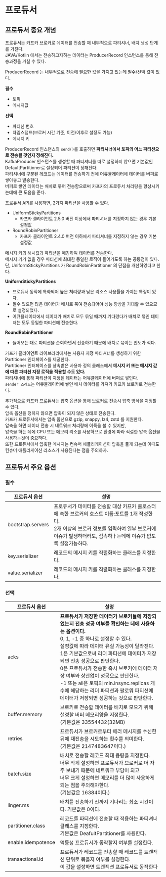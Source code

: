 # 프로듀서 
## 프로듀서 중요 개넘   

프로듀서는 카프카 브로커로 데이터를 전송할 때 내부적으로 파티셔너, 배치 생성 단계를 거친다.         
JAVA/Kotlin 에서는 전송하고자하는 데이터는 ProducerRecord 인스턴스를 통해 전송과정을 거칠 수 있다.  

ProducerRecord 는 내부적으로 전송에 필요한 값을 가지고 있는데 필수/선택 값이 있다.   

**필수** 
* 토픽
* 메시지값
   
**선택**
* 파티션 번호
* 타임스탬프(브로커 시간 기준, 이전/이후로 설정도 가능)  
* 메시지 키
    
ProducerRecord 인스턴스의 `send()`를 호출하면 **파티셔너에서 토픽의 어느 파티션으로 전송될 것인지 정해진다.**           
KafkaProducer 인스턴스를 생성할 때 파티셔너를 따로 설정하지 않으면 기본값인 DefaultPartitioner로 설정되어 파티션이 정해진다.     
파티셔너에 구분된 레코드는 데이터를 전송하기 전에 어큐뮬레이터에 데이터를 버퍼로 쌓아놓고 발송한다.       
버퍼로 쌓인 데이터는 배치로 묶어 전송함으로써 카프카의 프로듀서 처리량을 향상시키는데에 큰 도움을 준다.    

프로듀서 API를 사용하면, 2가지 파티션을 사용할 수 있다.  

* UniformStickyPartitions 
    * 카프카 클라이언트 2.5.0 버전 이상에서 파티셔너를 지정하지 않는 경우 기본 설정값
* RoundRobinPartitioner  
    * 카프카 클라이언트 2.4.0 버전 이하에서 파티셔너를 지정하지 않는 경우 기본 설정값  
 
메시지 키의 해시값과 파티션을 매칭하여 데이터를 전송한다.    
메시지 키가 없을 경우 파티션에 최대한 동일한 로직이 들어가도록 하는 공통점이 있다.     
단, UniformStickyPartitions 가 RoundRobinPartitioner 의 단점을 개선하였다고 한다.    
  
**UniformStickyPartitions**     
* 프로듀서 동작에 특화되어 높은 처리량과 낮은 리소스 사용률을 가지는 특징이 있다.      
* 될수 있으면 많은 데이터가 배치로 묶여 전송되어야 성능 향상을 기대할 수 있으므로 설정되었다.       
* 어큐뮬레이터에서 데이터가 배치로 모두 묶일 때까지 기다렸다가 배치로 묶인 데이터는 모두 동일한 파티션에 전송한다.   
 
**RoundRobinPartitioner**     
* 들어오는 대로 파티션을 순회하면서 전송하기 때문에 배치로 묶이는 빈도가 적다.    
  
카프카 클라이언트 라이브러리에서는 사용자 지정 파티셔너를 생성하기 위한 Partitioner 인터페이스를 제공한다.             
Partitioner 인터페이스를 상속받은 사용자 정의 클래스에서 **메시지 키 또는 메시지 값에 따른 파티션 지정 로직을 적용할 수도 있다.**            
파티셔너에 통해 파티션이 지정된 데이터는 어뮤큘레이터에 버퍼로 쌓인다.      
`sender 스레드`는 어큐뮬레이터에 쌓인 배치 데이터를 가져가 카프카 브로커로 전송한다.   
 
추가적으로 카프카 프로듀서는 압축 옵션을 통해 브로커로 전송시 압축 방식을 지정할 수 있다.    
압축 옵션을 정하지 않으면 압축이 되지 않은 상태로 전송된다.     
카프카 프로듀서에서는 압축 옵션으로 gzip, snappy, lz4, zstd 를 지원한다.       
압축을 하면 데이터 전송 시 네트워크 처리량에 이득을 볼 수 있지만,        
압축을 하는 데에 CPU 또는 메모리 리소를 사용하므로 환경에 따라 적절한 압축 옵션을 사용하는것이 중요하다.      
또한 프로듀서에서 압축한 메시지는 컨슈머 애플리케이션이 압축을 풀게 되는데 이때도 컨슈머 애플리케이션 리소스가 사용된다는 점을 주의하자.   

## 프로듀서 주요 옵션 
### 필수 
|프로듀서 옵션|설명|
|----------|---|
|bootstrap.servers|프로듀서가 데이터를 전송할 대상 카프카 클로스터에 속한 브로커의 호스트 이름:포트를 1개 작성한다.<br>2개 이상의 브로커 정보를 입력하여 일부 브로커에 이슈가 발생하더라도, 접속하ㅏ는데에 이슈가 없도록 설정가능하다.|
|key.serializer|레코드의 메시지 키를 직렬화하는 클래스를 지정한다.|
|value.serializer|레코드의 메시지 키를 직렬화하는 클래스를 지정한다.|

### 선택 
|프로듀서 옵션|설명|
|----------|---|
|acks|**프로듀서가 저장한 데이터가 브로커들에 저장되었는지 전송 성공 여부를 확인하는 데에 사용하는 옵션이다.**<br>0, 1, -1 중 하나로 설정할 수 있다.<br>설정값에 따라 데이터 유실 가능성이 달라진다.<br>1은 기본값으로써 리더 파티션에 데이터가 저장되면 전송 성공으로 판단한다.<br>0은 프로듀서가 전송한 즉시 브로커에 데이터 저장 여부와 상관없이 성공으로 판단한다.<br>-1 또는 all은 토픽의 min.insync.replicas 개수에 해당하는 리더 파티션과 팔로워 파티션에<br>데이터가 저장되면 성공하는 것으로 판단한다.|
|buffer.memory|브로커로 전송할 데이터를 배치로 모으기 위해 설정할 버퍼 메모리양을 지정한다.<br>(기본값은 33554432(32MB)|  
|retries|프로듀서가 브로커로부터 에러 메시지를 수신한 뒤에 재전송을 시도하는 횟수를 의미한다.<br>(기본값은 2147483647이다.)|         
|batch.size|배치로 전송할 레코드 최대 용량을 지정한다.<br>너무 작게 설정하면 프로듀서가 브로커로 더 자주 보내기 때문에 네트워크 부담이 되고<br>너무 크게 설정하면 메모리를 더 많이 사용하게 되는 점을 주의해야한다.<br>(기본값은 16384이다.)|      
|linger.ms|배치를 전송하기 전까지 기다리는 최소 시간이다. 기본값은 0이다.|       
|partitioner.class|레코드를 파티션에 전송할 때 적용하는 파티셔너 클래스를 지정한다.<br>기본값은 DeafultPartitioner를 사용한다.|    
|enable.idempotence|멱등성 프로듀서가 동작할지 여부를 설정한다.|
|transactional.id|프로듀서가 레코드를 전송할 때 레코드를 트랜잭션 단위로 묶을지 여부를 설정한다.<br>이 값을 설정하면 트랜잭션 프로듀서로 동작한다|


